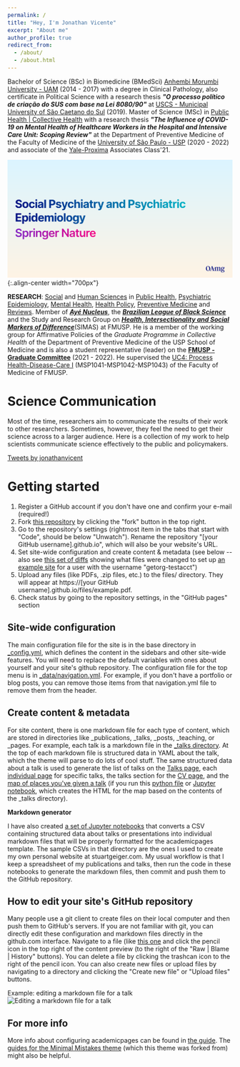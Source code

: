 ```yaml
---
permalink: /
title: "Hey, I'm Jonathan Vicente"
excerpt: "About me"
author_profile: true
redirect_from: 
  - /about/
  - /about.html
---
```





Bachelor of Science (BSc) in Biomedicine (BMedSci) [Anhembi Morumbi University - UAM](http://https://en.wikipedia.org/wiki/Anhembi_Morumbi_University) (2014 - 2017) with a degree in Clinical Pathology, also certificate in Political Science with a research thesis ***"O processo político de criação do SUS com base na Lei 8080/90"*** at [USCS - Municipal University of São Caetano do Sul](https://en.wikipedia.org/wiki/Municipal_University_of_S%C3%A3o_Caetano_do_Sul) (2019). Master of Science (MSc) in [Public Health | Collective Health](https://sites.usp.br/saudecoletivafmusp/) with a research thesis ***"The Influence of COVID-19 on Mental Health of Healthcare Workers in the Hospital and Intensive Care Unit: Scoping Review"*** at the Department of Preventive Medicine of the Faculty of Medicine of the [University of São Paulo - USP](https://en.wikipedia.org/wiki/University_of_S%C3%A3o_Paulo) (2020 - 2022) and associate of the [Yale-Proxima](https://www.iniciativa-proxima.org/) Associates Class'21.

![Illustration of combining vision and language modalities](/images/capa_2.png){:.align-center width="700px"}

**RESEARCH**: [Social](https://en.wikipedia.org/wiki/Social_science) and [Human Sciences](https://en.wikipedia.org/wiki/Human_science) in [Public Health](https://en.wikipedia.org/wiki/Public_health), [Psychiatric Epidemiology](https://en.wikipedia.org/wiki/Psychiatric_epidemiology), [Mental Health](https://en.wikipedia.org/wiki/Mental_health), [Health Policy](https://en.wikipedia.org/wiki/Health_policy), [Preventive Medicine](https://en.wikipedia.org/wiki/Preventive_healthcare) and [Reviews](https://en.wikipedia.org/wiki/Systematic_review). Member of [***Ayé Nucleus***](https://www.instagram.com/nucleoaye/), the [***Brazilian League of Black Science***](https://www.instagram.com/lcpbrasileira/) and the Study and Research Group on [***Health, Intersectionality and Social Markers of Difference***](https://sites.usp.br/simas/)(SIMAS) at FMUSP. He is a member of the working group for Affirmative Policies of the *Graduate Programme in Collective Health* of the Department of Preventive Medicine of the USP School of Medicine and is also a student representative (leader) on the [**FMUSP - Graduate Committee**](https://www.fm.usp.br/posgrad/portal/comissao-de-pos-graduacao) (2021 - 2022). He supervised the [UC4: Process Health-Disease-Care I](https://uspdigital.usp.br/jupiterweb/obterDisciplina?nomdis=&sgldis=MSP1041) (MSP1041-MSP1042-MSP1043) of the Faculty of Medicine of FMUSP.

Science Communication
======

Most of the time, researchers aim to communicate the results of their work to other researchers. Sometimes, however, they feel the need to get their science across to a larger audience. Here is a collection of my work to help scientists communicate science effectively to the public and policymakers.

<a class="twitter-timeline" data-height="500" data-theme="light" href="https://twitter.com/jonathanvicent?ref_src=twsrc%5Etfw">Tweets by jonathanvicent</a> <script async src="https://platform.twitter.com/widgets.js" charset="utf-8"></script>


Getting started
======
1. Register a GitHub account if you don't have one and confirm your e-mail (required!)
1. Fork [this repository](https://github.com/academicpages/academicpages.github.io) by clicking the "fork" button in the top right. 
1. Go to the repository's settings (rightmost item in the tabs that start with "Code", should be below "Unwatch"). Rename the repository "[your GitHub username].github.io", which will also be your website's URL.
1. Set site-wide configuration and create content & metadata (see below -- also see [this set of diffs](http://archive.is/3TPas) showing what files were changed to set up [an example site](https://getorg-testacct.github.io) for a user with the username "getorg-testacct")
1. Upload any files (like PDFs, .zip files, etc.) to the files/ directory. They will appear at https://[your GitHub username].github.io/files/example.pdf.  
1. Check status by going to the repository settings, in the "GitHub pages" section

Site-wide configuration
------
The main configuration file for the site is in the base directory in [_config.yml](https://github.com/academicpages/academicpages.github.io/blob/master/_config.yml), which defines the content in the sidebars and other site-wide features. You will need to replace the default variables with ones about yourself and your site's github repository. The configuration file for the top menu is in [_data/navigation.yml](https://github.com/academicpages/academicpages.github.io/blob/master/_data/navigation.yml). For example, if you don't have a portfolio or blog posts, you can remove those items from that navigation.yml file to remove them from the header. 

Create content & metadata
------
For site content, there is one markdown file for each type of content, which are stored in directories like _publications, _talks, _posts, _teaching, or _pages. For example, each talk is a markdown file in the [_talks directory](https://github.com/academicpages/academicpages.github.io/tree/master/_talks). At the top of each markdown file is structured data in YAML about the talk, which the theme will parse to do lots of cool stuff. The same structured data about a talk is used to generate the list of talks on the [Talks page](https://academicpages.github.io/talks), each [individual page](https://academicpages.github.io/talks/2012-03-01-talk-1) for specific talks, the talks section for the [CV page](https://academicpages.github.io/cv), and the [map of places you've given a talk](https://academicpages.github.io/talkmap.html) (if you run this [python file](https://github.com/academicpages/academicpages.github.io/blob/master/talkmap.py) or [Jupyter notebook](https://github.com/academicpages/academicpages.github.io/blob/master/talkmap.ipynb), which creates the HTML for the map based on the contents of the _talks directory).

**Markdown generator**

I have also created [a set of Jupyter notebooks](https://github.com/academicpages/academicpages.github.io/tree/master/markdown_generator
) that converts a CSV containing structured data about talks or presentations into individual markdown files that will be properly formatted for the academicpages template. The sample CSVs in that directory are the ones I used to create my own personal website at stuartgeiger.com. My usual workflow is that I keep a spreadsheet of my publications and talks, then run the code in these notebooks to generate the markdown files, then commit and push them to the GitHub repository.

How to edit your site's GitHub repository
------
Many people use a git client to create files on their local computer and then push them to GitHub's servers. If you are not familiar with git, you can directly edit these configuration and markdown files directly in the github.com interface. Navigate to a file (like [this one](https://github.com/academicpages/academicpages.github.io/blob/master/_talks/2012-03-01-talk-1.md) and click the pencil icon in the top right of the content preview (to the right of the "Raw | Blame | History" buttons). You can delete a file by clicking the trashcan icon to the right of the pencil icon. You can also create new files or upload files by navigating to a directory and clicking the "Create new file" or "Upload files" buttons. 

Example: editing a markdown file for a talk
![Editing a markdown file for a talk](/images/editing-talk.png)

For more info
------
More info about configuring academicpages can be found in [the guide](https://academicpages.github.io/markdown/). The [guides for the Minimal Mistakes theme](https://mmistakes.github.io/minimal-mistakes/docs/configuration/) (which this theme was forked from) might also be helpful.
